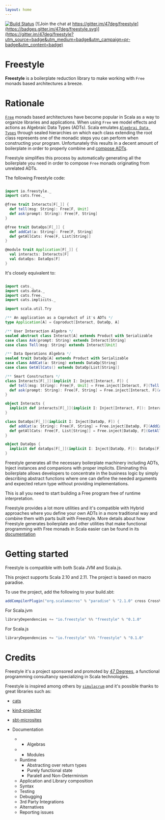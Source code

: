 ```yaml
---
layout: home
---
```


[![Build Status](https://travis-ci.org/47deg/freestyle.svg?branch=master)](https://travis-ci.org/47deg/freestyle) [![Join the chat at https://gitter.im/47deg/freestyle](https://badges.gitter.im/47deg/freestyle.svg)](https://gitter.im/47deg/freestyle?utm_source=badge&utm_medium=badge&utm_campaign=pr-badge&utm_content=badge)

# Freestyle

**Freestyle** is a boilerplate reduction library to make working with `Free` monads based architectures a breeze.

# Rationale

[`Free`]() monads based architectures have become popular in Scala as a way to organize libraries and applications.
When using `Free` we model effects and actions as Algebraic Data Types (ADTs).
Scala emulates [`Algebrai Data Types`]() through sealed hierarchies on which each class extending the root class represents one of the monadic steps you can perform when
constructing your program. Unfortunately this results in a decent amount of boilerplate in order to properly
combine and [compose ADTs]().

Freestyle simplifies this process by automatically generating all the boilerplate you need in order to compose `Free` monads originating from unrelated ADTs.

The following Freestyle code:

```scala

import io.freestyle._
import cats.free._

@free trait Interacts[F[_]] {
  def tell(msg: String): Free[F, Unit]
  def ask(prompt: String): Free[F, String]
}

@free trait DataOps[F[_]] {
  def addCat(a: String): Free[F, String]
  def getAllCats: Free[F, List[String]]
}

@module trait Application[F[_]] {
  val interacts: Interacts[F]
  val dataOps: DataOps[F]
}

```

It's closely equivalent to:

```scala

import cats._
import cats.data._
import cats.free._
import cats.implicits._

import scala.util.Try

/** An application as a Coproduct of it's ADTs */
type Application[A] = Coproduct[Interact, DataOp, A]

/** User Interaction Algebra */
sealed abstract class Interact[A] extends Product with Serializable
case class Ask(prompt: String) extends Interact[String]
case class Tell(msg: String) extends Interact[Unit]

/** Data Operations Algebra */
sealed trait DataOp[A] extends Product with Serializable
case class AddCat(a: String) extends DataOp[String]
case class GetAllCats() extends DataOp[List[String]]

/** Smart Constructors */
class Interacts[F[_]](implicit I: Inject[Interact, F]) {
  def tell(msg: String): Free[F, Unit] = Free.inject[Interact, F](Tell(msg))
  def ask(prompt: String): Free[F, String] = Free.inject[Interact, F](Ask(prompt))
}

object Interacts {
  implicit def interacts[F[_]](implicit I: Inject[Interact, F]): Interacts[F] = new Interacts[F]
}

class DataOps[F[_]](implicit I: Inject[DataOp, F]) {
  def addCat(a: String): Free[F, String] = Free.inject[DataOp, F](AddCat(a))
  def getAllCats: Free[F, List[String]] = Free.inject[DataOp, F](GetAllCats())
}

object DataOps {
  implicit def dataOps[F[_]](implicit I: Inject[DataOp, F]): DataOps[F] = new DataOps[F]
}

```

Freestyle generates all the necessary boilerplate machinery including ADTs, Inject instances and companions with
proper implicits.
Eliminating this boilerplate allows developers to concentrate in the business logic by simply
describing abstract functions where one can define the needed arguments and expected return type without providing
implementations.

This is all you need to start building a Free program free of runtime interpretation.

Freestyle provides a lot more utilities and it's compatible with Hybrid approaches where you define your own
ADTs in a more traditional way and combine them with parts built with Freestyle.
More details about how Freestyle generates boilerplate and other utilities that make functional programming
with Free monads in Scala easier can be found in its [documentation]()

# Getting started

Freestyle is compatible with both Scala JVM and Scala.js.

This project supports Scala 2.10 and 2.11. The project is based on macro paradise.

To use the project, add the following to your build.sbt:

```scala
addCompilerPlugin("org.scalamacros" % "paradise" % "2.1.0" cross CrossVersion.full)
```

For Scala.jvm

```scala
libraryDependencies += "io.freestyle" %% "freestyle" % "0.1.0"
```

For Scala.js

```scala
libraryDependencies += "io.freestyle" %%% "freestyle" % "0.1.0"
```

# Credits

Freestyle it's a project sponsored and promoted by [47 Degrees](http://47deg.com), a functional programming consultancy
specializing in Scala technologies. 

Freestyle is inspired among others by [`simulacrum`](https://github.com/mpilquist/simulacrum) and it's possible thanks to great libraries such as:

- [cats](http://typelevel.org/cats)
- [kind-projector](https://github.com/non/kind-projector)
- [sbt-microsites](https://47deg.github.io/sbt-microsites/)

- Documentation
  - * Algebras
  - * Modules
  - Runtime
	- Abstracting over return types
	- Purely functional state
	- Paralell and Non-Determinism
  - Application and Library composition
  - Syntax
  - Testing
  - Debugging
  - 3rd Party Integrations
  - Alternatives
  - Reporting issues
